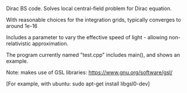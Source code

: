 Dirac BS code.
Solves local central-field problem for Dirac equation.

With reasonable choices for the integration grids, typically converges to around 1e-16

Includes a parameter to vary the effective speed of light - allowing non-relativistic approximation.

The program currently named "test.cpp" includes main(), and shows an example.

Note: makes use of GSL libraries: https://www.gnu.org/software/gsl/

[For example, with ubuntu: sudo apt-get install libgsl0-dev]
